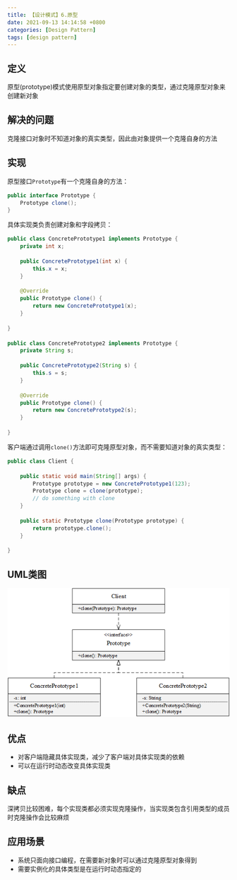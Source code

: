 ```yaml
---
title: 【设计模式】6.原型
date: 2021-09-13 14:14:58 +0800
categories: [Design Pattern]
tags: [design pattern]
---
```

## 定义
原型(prototype)模式使用原型对象指定要创建对象的类型，通过克隆原型对象来创建新对象

## 解决的问题
克隆接口对象时不知道对象的真实类型，因此由对象提供一个克隆自身的方法

## 实现
原型接口`Prototype`有一个克隆自身的方法：
```java
public interface Prototype {
    Prototype clone();
}
```

具体实现类负责创建对象和字段拷贝：
```java
public class ConcretePrototype1 implements Prototype {
    private int x;

    public ConcretePrototype1(int x) {
        this.x = x;
    }

    @Override
    public Prototype clone() {
        return new ConcretePrototype1(x);
    }

}

public class ConcretePrototype2 implements Prototype {
    private String s;

    public ConcretePrototype2(String s) {
        this.s = s;
    }

    @Override
    public Prototype clone() {
        return new ConcretePrototype2(s);
    }

}
```

客户端通过调用`clone()`方法即可克隆原型对象，而不需要知道对象的真实类型：
```java
public class Client {

    public static void main(String[] args) {
        Prototype prototype = new ConcretePrototype1(123);
        Prototype clone = clone(prototype);
        // do something with clone
    }

    public static Prototype clone(Prototype prototype) {
        return prototype.clone();
    }

}
```

## UML类图
![原型模式UML类图](/assets/images/design-pattern-prototype/原型模式UML类图.png)

## 优点
* 对客户端隐藏具体实现类，减少了客户端对具体实现类的依赖
* 可以在运行时动态改变具体实现类

## 缺点
深拷贝比较困难，每个实现类都必须实现克隆操作，当实现类包含引用类型的成员时克隆操作会比较麻烦

## 应用场景
* 系统只面向接口编程，在需要新对象时可以通过克隆原型对象得到
* 需要实例化的具体类型是在运行时动态指定的
